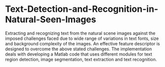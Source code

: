 # Text-Detection-and-Recognition-in-Natural-Seen-Images
Extracting and recognizing text from the natural scene images against the imposed challenges faced due to wide range of variations in text fonts, size and background complexity of the images. An effective feature descriptor is designed to overcome the above stated challenges. The implementation deals with developing a Matlab code that uses different modules for text region detection, image segmentation, text extraction and text recognition.
